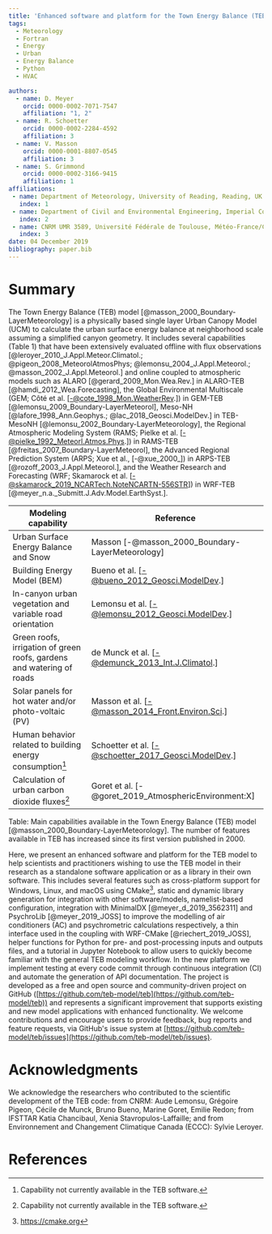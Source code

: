 ```yaml
---
title: 'Enhanced software and platform for the Town Energy Balance (TEB) model'
tags:
  - Meteorology
  - Fortran
  - Energy
  - Urban
  - Energy Balance
  - Python
  - HVAC

authors:
  - name: D. Meyer
    orcid: 0000-0002-7071-7547
    affiliation: "1, 2"
  - name: R. Schoetter
    orcid: 0000-0002-2284-4592
    affiliation: 3
  - name: V. Masson
    orcid: 0000-0001-8807-0545
    affiliation: 3
  - name: S. Grimmond
    orcid: 0000-0002-3166-9415
    affiliation: 1
affiliations:
 - name: Department of Meteorology, University of Reading, Reading, UK
   index: 1
 - name: Department of Civil and Environmental Engineering, Imperial College London, London, UK
   index: 2
 - name: CNRM UMR 3589, Université Fédérale de Toulouse, Météo-France/CNRS, Toulouse, France
   index: 3
date: 04 December 2019
bibliography: paper.bib
---
```


# Summary

The Town Energy Balance (TEB) model [@masson_2000_Boundary-LayerMeteorology] is a physically based single layer Urban Canopy Model (UCM) to calculate the urban surface energy balance at neighborhood scale assuming a simplified canyon geometry. It includes several capabilities (Table 1) that have been extensively evaluated offline with flux observations [@leroyer_2010_J.Appl.Meteor.Climatol.; @pigeon_2008_MeteorolAtmosPhys; @lemonsu_2004_J.Appl.Meteorol.; @masson_2002_J.Appl.Meteorol.] and online coupled to atmospheric models such as ALARO [@gerard_2009_Mon.Wea.Rev.] in ALARO-TEB [@hamdi_2012_Wea.Forecasting], the Global Environmental Multiscale (GEM; Côté et al. [-@cote_1998_Mon.WeatherRev.]) in GEM-TEB [@lemonsu_2009_Boundary-LayerMeteorol], Meso-NH [@lafore_1998_Ann.Geophys.; @lac_2018_Geosci.ModelDev.] in TEB-MesoNH [@lemonsu_2002_Boundary-LayerMeteorology], the Regional Atmospheric Modeling System (RAMS; Pielke et al. [-@pielke_1992_Meteorl.Atmos.Phys.]) in RAMS-TEB [@freitas_2007_Boundary-LayerMeteorol], the Advanced Regional Prediction System (ARPS; Xue et al., [-@xue_2000_]) in ARPS-TEB [@rozoff_2003_J.Appl.Meteorol.], and the Weather Research and Forecasting  (WRF; Skamarock et al. [-@skamarock_2019_NCARTech.NoteNCARTN-556STR]) in WRF-TEB [@meyer_n.a._Submitt.J.Adv.Model.EarthSyst.].


| Modeling capability                                                   | Reference                                            |
| --------------------------------------------------------------------- | ---------------------------------------------------- |
| Urban Surface Energy Balance and Snow                                 | Masson [-@masson_2000_Boundary-LayerMeteorology]     |
| Building Energy Model (BEM)                                           | Bueno et al. [-@bueno_2012_Geosci.ModelDev.]         |
| In-canyon urban vegetation and variable road orientation              | Lemonsu et al. [-@lemonsu_2012_Geosci.ModelDev.]     |
| Green roofs, irrigation of green roofs, gardens and watering of roads | de Munck et al. [-@demunck_2013_Int.J.Climatol.]     |
| Solar panels for hot water and/or photo-voltaic (PV)                  | Masson et al.  [-@masson_2014_Front.Environ.Sci.]    |
| Human behavior related to building energy consumption[^1]             | Schoetter et al. [-@schoetter_2017_Geosci.ModelDev.] |
| Calculation of urban carbon dioxide fluxes[^1]                        | Goret et al. [-@goret_2019_AtmosphericEnvironment:X] |

Table: Main capabilities available in the Town Energy Balance (TEB) model [@masson_2000_Boundary-LayerMeteorology]. The number of features available in TEB has increased since its first version published in 2000.


Here, we present an enhanced software and platform for the TEB model to help scientists and practitioners wishing to use the TEB model in their research as a standalone software application or as a library in their own software. This includes several features such as cross-platform support for Windows, Linux, and macOS using CMake[^2], static and dynamic library generation for integration with other software/models, namelist-based configuration, integration with MinimalDX [@meyer_d_2019_3562311] and PsychroLib [@meyer_2019_JOSS] to improve the modelling of air conditioners (AC) and psychrometric calculations respectively, a thin interface used in the coupling with WRF-CMake [@riechert_2019_JOSS], helper functions for Python for pre- and post-processing inputs and outputs files, and a tutorial in Jupyter Notebook to allow users to quickly become familiar with the general TEB modeling workflow. In the new platform we implement testing at every code commit through continuous integration (CI) and automate the generation of API documentation. The project is developed as a free and open source and community-driven project on GitHub ([https://github.com/teb-model/teb](https://github.com/teb-model/teb)) and represents a significant improvement that supports existing and new model applications with enhanced functionality. We welcome contributions and encourage users to provide feedback, bug reports and feature requests, via GitHub's issue system at [https://github.com/teb-model/teb/issues](https://github.com/teb-model/teb/issues).


# Acknowledgments

We acknowledge the researchers who contributed to the scientific development of the TEB code: from CNRM: Aude Lemonsu, Grégoire Pigeon, Cécile de Munck, Bruno Bueno, Marine Goret, Emilie Redon; from IFSTTAR Katia Chancibaul, Xenia Stavropulos-Laffaille; and from Environnement and Changement Climatique Canada (ECCC): Sylvie Leroyer.


# References



[^1]: Capability not currently available in the TEB software.

[^2]: https://cmake.org